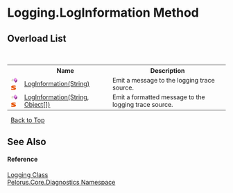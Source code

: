 # Logging.LogInformation Method 
 


## Overload List
&nbsp;<table><tr><th></th><th>Name</th><th>Description</th></tr><tr><td>![Public method](media/pubmethod.gif "Public method")![Static member](media/static.gif "Static member")</td><td><a href="4AC1F42D">LogInformation(String)</a></td><td>
Emit a message to the logging trace source.</td></tr><tr><td>![Public method](media/pubmethod.gif "Public method")![Static member](media/static.gif "Static member")</td><td><a href="A6DF52E7">LogInformation(String, Object[])</a></td><td>
Emit a formatted message to the logging trace source.</td></tr></table>&nbsp;
<a href="#logging.loginformation-method">Back to Top</a>

## See Also


#### Reference
<a href="4F40DA64">Logging Class</a><br /><a href="9C794B0B">Pelorus.Core.Diagnostics Namespace</a><br />
